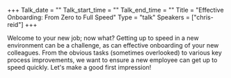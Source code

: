 +++
Talk_date = ""
Talk_start_time = ""
Talk_end_time = ""
Title = "Effective Onboarding: From Zero to Full Speed"
Type = "talk"
Speakers = ["chris-reid"]
+++

Welcome to your new job; now what? Getting up to speed in a new environment can be a challenge, as can effective onboarding of your new colleagues. From the obvious tasks (sometimes overlooked) to various key process improvements, we want to ensure a new employee can get up to speed quickly. Let's make a good first impression!
